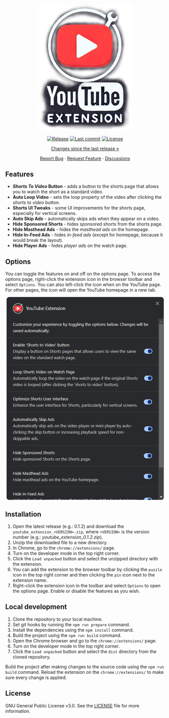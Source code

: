 <div align="center">

  <img src="assets/logo.png" alt="logo" width="300px">

  [![Release][release-shield]][latest-release]
  [![Last commit][last-commit-shield]][latest-commit]
  [![License][license-shield]][license-file]

  [Changes since the last release »][latest-changes]

  [Report Bug][bug-report-template] · [Request Feature][feature-request-template] · [Discussions][discussions]

</div>


## Features

- ***Shorts To Video* Button** - adds a button to the shorts page that allows you to watch the short as a standard video.
- **Auto Loop Video** - sets the loop property of the video after clicking the *shorts to video* button.
- **Shorts UI Tweaks** - some UI improvements for the shorts page, especially for vertical screens.
- **Auto Skip Ads** - automatically skips ads when they appear on a video.
- **Hide Sponsored Shorts** - hides sponsored shorts from the shorts page.
- **Hide Masthead Ads** - hides the *masthead ads* on the homepage.
- **Hide In-Feed Ads** - hides *in-feed ads* (except for homepage, because it would break the layout).
- **Hide Player Ads** - hides *player ads* on the watch page.


## Options

You can toggle the features on and off on the options page. To access the options page, right-click the extension icon in the browser toolbar and select `Options`. You can also left-click the icon when on the YouTube page. For other pages, the icon will open the YouTube homepage in a new tab.

<div align="center">
  <img src="assets/options.png" alt="options">
</div>


## Installation

1. Open the latest release (e.g.: 0.1.2) and download the `youtube_extension_<VERSION>.zip`, where `<VERSION>` is the version number (e.g.: *youtube_extension_0.1.2.zip*).
2. Unzip the downloaded file to a new directory.
3. In Chrome, go to the `chrome://extensions/` page.
4. Turn on the developer mode in the top right corner.
5. Click the `Load unpacked` button and select the unzipped directory with the extension.
6. You can add the extension to the browser toolbar by clicking the `puzzle` icon in the top right corner and then clicking the `pin` icon next to the extension name.
7. Right-click the extension icon in the toolbar and select `Options` to open the options page. Enable or disable the features as you wish.


## Local development

1. Clone the repository to your local machine.
2. Set git hooks by running the `npm run prepare` command.
3. Install the dependencies using the `npm install` command.
4. Build the project using the `npm run build` command.
5. Open the Chrome browser and go to the `chrome://extensions/` page.
6. Turn on the developer mode in the top right corner.
7. Click the `Load unpacked` button and select the `dist` directory from the cloned repository.

Build the project after making changes to the source code using the `npm run build` command. Reload the extension on the `chrome://extensions/` to make sure every change is applied.


## License

GNU General Public License v3.0. See the [LICENSE](LICENSE) file for more information.


<!-- Shields -->
[release-shield]: https://img.shields.io/github/v/release/dae-ne/youtube-browser-extension
[last-commit-shield]: https://img.shields.io/github/last-commit/dae-ne/youtube-browser-extension
[license-shield]: https://img.shields.io/github/license/dae-ne/youtube-browser-extension.svg

<!-- Links -->
[latest-release]: https://github.com/dae-ne/youtube-browser-extension/releases/latest
[latest-changes]: https://github.com/dae-ne/youtube-browser-extension/compare/latest...main
[latest-commit]: https://github.com/dae-ne/youtube-browser-extension/compare/main^...main
[discussions]: https://github.com/dae-ne/youtube-browser-extension/discussions
[license-file]: LICENSE

<!-- Issue templates -->
[bug-report-template]: https://github.com/dae-ne/youtube-browser-extension/issues/new?template=bug_report.md
[feature-request-template]: https://github.com/dae-ne/youtube-browser-extension/issues/new?template=feature_request.md
